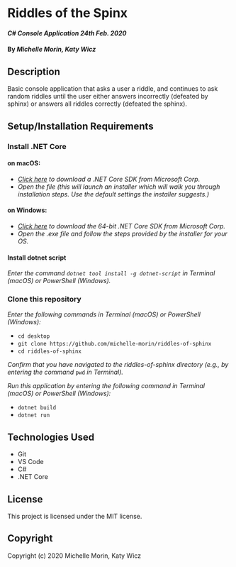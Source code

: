 # Riddles of the Spinx

#### _C# Console Application_ _24th Feb. 2020_

#### By _**Michelle Morin**, **Katy Wicz**_

## Description

Basic console application that asks a user a riddle, and continues to ask random riddles until the user either answers incorrectly (defeated by sphinx) or answers all riddles correctly (defeated the sphinx).

## Setup/Installation Requirements

### Install .NET Core

#### on macOS:
* _[Click here](https://dotnet.microsoft.com/download/thank-you/dotnet-sdk-2.2.106-macos-x64-installer) to download a .NET Core SDK from Microsoft Corp._
* _Open the file (this will launch an installer which will walk you through installation steps. Use the default settings the installer suggests.)_

#### on Windows:
* _[Click here](https://dotnet.microsoft.com/download/thank-you/dotnet-sdk-2.2.203-windows-x64-installer) to download the 64-bit .NET Core SDK from Microsoft Corp._
* _Open the .exe file and follow the steps provided by the installer for your OS._

#### Install dotnet script
_Enter the command ``dotnet tool install -g dotnet-script`` in Terminal (macOS) or PowerShell (Windows)._

### Clone this repository

_Enter the following commands in Terminal (macOS) or PowerShell (Windows):_
* ``cd desktop``
* ``git clone https://github.com/michelle-morin/riddles-of-sphinx``
* ``cd riddles-of-sphinx``

_Confirm that you have navigated to the riddles-of-sphinx directory (e.g., by entering the command_ ``pwd`` _in Terminal)._

_Run this application by entering the following command in Terminal (macOS) or PowerShell (Windows):_
* ``dotnet build``
* ``dotnet run``

## Technologies Used

* Git
* VS Code
* C#
* .NET Core

## License

This project is licensed under the MIT license.

## Copyright

Copyright (c) 2020 Michelle Morin, Katy Wicz
